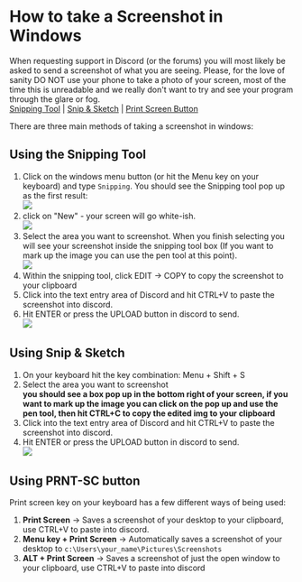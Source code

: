 # How to take a Screenshot in Windows 
When requesting support in Discord (or the forums) you will most likely be asked to send a screenshot of what you are seeing. Please, for the love of sanity DO NOT use your phone to take a photo of your screen, most of the time this is unreadable and we really don't want to try and see your program through the glare or fog.  
[Snipping Tool](#using-the-snipping-tool) | [Snip & Sketch](#snip-sketch) | [Print Screen Button](#using-print-sc-button)


There are three main methods of taking a screenshot in windows:
## Using the Snipping Tool  
1. Click on the windows menu button (or hit the Menu key on your keyboard) and type `Snipping`. You should see the Snipping tool pop up as the first result:  
![](https://raw.githubusercontent.com/Silversunset01/dbm/master/screenshots/screenshots-1.png)  
2. click on "New" - your screen will go white-ish.  
![](https://raw.githubusercontent.com/Silversunset01/dbm/master/screenshots/screenshots-2.png)  
3. Select the area you want to screenshot. When you finish selecting you will see your screenshot inside the snipping tool box (If you want to mark up the image you can use the pen tool at this point).  
![](https://raw.githubusercontent.com/Silversunset01/dbm/master/screenshots/screenshots-3.png)  
4. Within the snipping tool, click EDIT -> COPY to copy the screenshot to your clipboard  
5. Click into the text entry area of Discord and hit CTRL+V to paste the screenshot into discord.  
6. Hit ENTER or press the UPLOAD button in discord to send.  
![](https://raw.githubusercontent.com/Silversunset01/dbm/master/screenshots/screenshots-4.png)

## Using Snip & Sketch  
1. On your keyboard hit the key combination: Menu + Shift + S  
2. Select the area you want to screenshot   
**you should see a box pop up in the bottom right of your screen, if you want to mark up the image you can click on the pop up and use the pen tool, then hit CTRL+C to copy the edited img to your clipboard**    
3. Click into the text entry area of Discord and hit CTRL+V to paste the screenshot into discord.  
4. Hit ENTER or press the UPLOAD button in discord to send.   
![](https://raw.githubusercontent.com/Silversunset01/dbm/master/screenshots/screenshots-4.png)  

## Using PRNT-SC button  
Print screen key on your keyboard has a few different ways of being used:

1. **Print Screen** -> Saves a screenshot of your desktop to your clipboard, use CTRL+V to paste into discord.
2. **Menu key + Print Screen** -> Automatically saves a screenshot of your desktop to `c:\Users\your_name\Pictures\Screenshots`
3. **ALT + Print Screen** -> Saves a screenshot of just the open window to your clipboard, use CTRL+V to paste into discord
